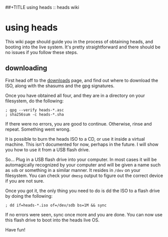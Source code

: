 ##+TITLE using heads :: heads wiki

using heads
===========

This wiki page should guide you in the process of obtaining heads, and
booting into the live system. It's pretty straightforward and there
should be no issues if you follow these steps.

downloading
-----------

First head off to the [downloads](/download/) page, and find out where
to download the ISO, along with the shasums and the gpg signatures.

Once you have obtained all four, and they are in a directory on your
filesystem, do the following:

	; gpg --verify heads-*.asc
	; sha256sum -c heads-*.sha

If there were no errors, you are good to continue. Otherwise, rinse and
repeat. Something went wrong.

It is possible to burn the heads ISO to a CD, or use it inside a virtual
machine. This isn't documented for now, perhaps in the future. I will
show you how to use it from a USB flash drive.

So... Plug in a USB flash drive into your computer. In most cases it
will be automagically recognized by your computer and will be given a
name such as `sdb` or something in a similar manner. It resides in
`/dev` on your filesystem. You can check your `dmesg` output to figure
out the correct device if you are not sure.

Once you got it, the only thing you need to do is dd the ISO to a flash
drive by doing the following:

	; dd if=heads-*.iso of=/dev/sdb bs=1M && sync

If no errors were seen, sync once more and you are done. You can now use
this flash drive to boot into the heads live OS.

Have fun!
